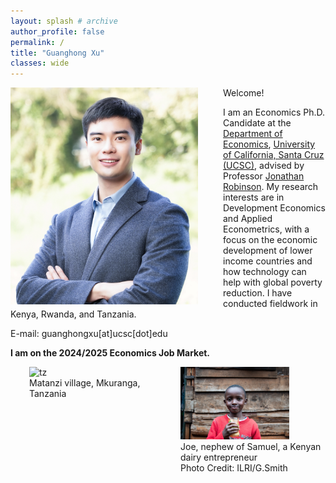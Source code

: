```yaml
---
layout: splash # archive
author_profile: false
permalink: /
title: "Guanghong Xu"
classes: wide
---
```


<img src="/images/xgh.jpg" width="300" align="left" style="display: block; margin-right: 40px;" /> 

Welcome! 

I am an Economics Ph.D. Candidate at the [Department of Economics](https://economics.ucsc.edu/), [University of California, Santa Cruz (UCSC)](https://www.ucsc.edu/), advised by Professor [Jonathan Robinson](https://sites.google.com/view/jmrtwo/home). My research interests are in Development Economics and Applied Econometrics, with a focus on the economic development of lower income countries and how technology can help with global poverty reduction. I have conducted fieldwork in Kenya, Rwanda, and Tanzania.

E-mail: guanghongxu[at]ucsc[dot]edu

**I am on the 2024/2025 Economics Job Market.**


<div style="display:flex">
     <div style="flex:1;padding-left:30px;">
				<img src="/images/tz2.jpeg" alt="tz" style="width:90%">
				<figcaption>Matanzi village, Mkuranga, Tanzania</figcaption>
     </div>
     <div style="flex:1;padding-left:10px">
				<img src="/images/Kenyamilk_small.jpg" alt="ke" style="width:75%">
				<figcaption>Joe, nephew of Samuel, a Kenyan dairy entrepreneur </figcaption>
				<figcaption>Photo Credit: ILRI/G.Smith</figcaption>
     </div>
</div>







